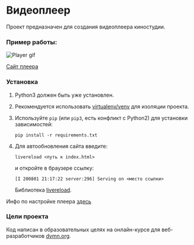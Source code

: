 # Видеоплеер

Проект предназначен для создания видеоплеера киностудии.

### Пример работы:

![Player gif](example.gif)

[Сайт плеера](https://faholo.github.io/Video_player/) 

### Установка

1. Python3 должен быть уже установлен.  

3. Рекомендуется использовать [virtualenv/venv](https://docs.python.org/3/library/venv.html) для изоляции проекта.

2. Используйте `pip` (или `pip3`, есть конфликт с Python2) для установки зависимостей:
   ```
   pip install -r requirements.txt
   ```

4. Для автообновления сайта введите:
   ```
   livereload <путь к index.html>
   ```
   и откройте в браузере ссылку: 
   ```
   [I 200801 21:17:22 server:296] Serving on <место ссылки>
   ```
   Библиотека [livereload](https://github.com/lepture/python-livereload).

Инфо по настройке плеера [здесь](https://github.com/devmanorg/video-player-jslib)

### Цели проекта

Код написан в образовательных целях на онлайн-курсе для веб-разработчиков [dvmn.org](https://dvmn.org/).
